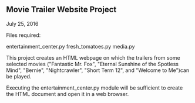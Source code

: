 <h2> Movie Trailer Website Project </h2>
July 25, 2016

Files required:

entertainment_center.py
fresh_tomatoes.py
media.py

This project creates an HTML webpage on which the trailers from some
selected movies ("Fantastic Mr. Fox", "Eternal Sunshine of the Spotless Mind",
"Bernie", "Nightcrawler", "Short Term 12", and "Welcome to Me")can be played. 

Executing the entertainment_center.py module will be sufficient to create the 
HTML document and open it in a web browser. 
